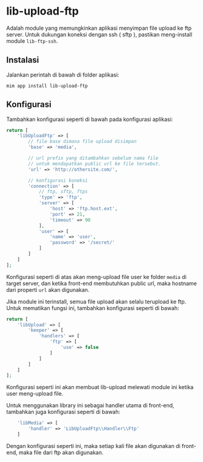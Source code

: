 # lib-upload-ftp

Adalah module yang memungkinkan aplikasi menyimpan file upload ke ftp server.
Untuk dukungan koneksi dengan ssh ( sftp ), pastikan meng-install module
`lib-ftp-ssh`.

## Instalasi

Jalankan perintah di bawah di folder aplikasi:

```
mim app install lib-upload-ftp
```

## Konfigurasi

Tambahkan konfigurasi seperti di bawah pada konfigurasi aplikasi:

```php
return [
    'libUploadFtp' => [
        // file base dimana file upload disimpan
        'base' => 'media',

        // url prefix yang ditambahkan sebelum nama file
        // untuk mendapatkan public url ke file tersebut.
        'url' => 'http://othersite.com/',

        // konfigurasi koneksi
        'connection' => [
            // ftp, sftp, ftps
            'type' => 'ftp',
            'server' => [
                'host' => 'ftp.host.ext',
                'port' => 21,
                'timeout' => 90
            ],
            'user' => [
                'name' => 'user',
                'password' => '/secret/'
            ]
        ]
    ]
];
```

Konfigurasi seperti di atas akan meng-upload file user ke folder `media` di target server,
dan ketika front-end membutuhkan public url, maka hostname dari properti `url` akan digunakan.

Jika module ini terinstall, semua file upload akan selalu terupload ke ftp. Untuk mematikan fungsi
ini, tambahkan konfigurasi seperti di bawah:

```php
return [
    'libUpload' => [
        'keeper' => [
            'handlers' => [
                'ftp' => [
                    'use' => false
                ]
            ]
        ]
    ]
];
```

Konfigurasi seperti ini akan membuat lib-upload melewati module ini ketika user meng-upload file.

Untuk menggunakan library ini sebagai handler utama di front-end, tambahkan juga konfigurasi seperti
di bawah:

```php
    'libMedia' => [
        'handler' => 'LibUploadFtp\\Handler\\Ftp'
    ]
```

Dengan konfigurasi seperti ini, maka setiap kali file akan digunakan di front-end, maka file dari ftp
akan digunakan.
